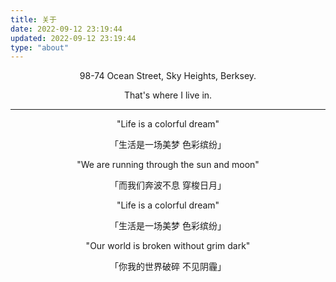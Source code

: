 ```yaml
---
title: 关于
date: 2022-09-12 23:19:44
updated: 2022-09-12 23:19:44
type: "about"
---
```


<p style="text-align:center">98-74 Ocean Street, Sky Heights, Berksey.</p>
<p style="text-align:center">That's where I live in.</p>

---

<p style="text-align:center">"Life is a colorful dream"</p>
<p style="text-align:center">「生活是一场美梦 色彩缤纷」</p>
<p style="text-align:center">"We are running through the sun and moon"</p>
<p style="text-align:center">「而我们奔波不息 穿梭日月」</p>
<p style="text-align:center">"Life is a colorful dream"</p>
<p style="text-align:center">「生活是一场美梦 色彩缤纷」</p>
<p style="text-align:center">"Our world is broken without grim dark"</p>
<p style="text-align:center">「你我的世界破碎 不见阴霾」</p>